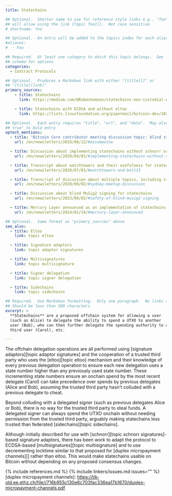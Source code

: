 ```yaml
---
title: Statechains

## Optional.  Shorter name to use for reference style links e.g., "foo"
## will allow using the link [topic foo][].  Not case sensitive
# shortname: foo

## Optional.  An entry will be added to the topics index for each alias
#aliases:
#  - Foo

## Required.  At least one category to which this topic belongs.  See
## schema for options
categories:
  - Contract Protocols

## Optional.  Produces a Markdown link with either "[title][]" or
## "[title](link)"
primary_sources:
    - title: Statechains
      link: https://medium.com/@RubenSomsen/statechains-non-custodial-off-chain-bitcoin-transfer-1ae4845a4a39

    - title: Statechains with ECDSA and without eltoo
      link: https://lists.linuxfoundation.org/pipermail/bitcoin-dev/2020-March/017714.html

## Optional.  Each entry requires "title", "url", and "date".  May also use "feature:
## true" to bold entry
optech_mentions:
  - title: "Bitcoin Core contributor meeting discussion topic: blind statechains"
    url: /en/newsletters/2019/06/12/#assumeutxo

  - title: Discussion about implementing statechains without schnorr or eltoo
    url: /en/newsletters/2020/04/01/#implementing-statechains-without-schnorr-or-eltoo

  - title: Transcript about watchtowers and their usefulness for statechains
    url: /en/newsletters/2020/07/01/#watchtowers-and-bolt13

  - title: Transcript of discussion about multiple topics, including statechains
    url: /en/newsletters/2020/09/02/#sydney-meetup-discussion

  - title: Discussion about blind MuSig2 signing for statechains
    url: /en/newsletters/2023/08/02/#safety-of-blind-musig2-signing

  - title: Mercury Layer announced as an implementation of statechains using blind signing
    url: /en/newsletters/2024/01/24/#mercury-layer-announced

## Optional.  Same format as "primary_sources" above
see_also:
  - title: Eltoo
    link: topic eltoo

  - title: Signature adaptors
    link: topic adaptor signatures

  - title: Multisignatures
    link: topic multisignature

  - title: Signer delegation
    link: topic signer delegation

  - title: Sidechains
    link: topic sidechains

## Required.  Use Markdown formatting.  Only one paragraph.  No links allowed.
## Should be less than 500 characters
excerpt: >
  **Statechains** are a proposed offchain system for allowing a user
  (such as Alice) to delegate the ability to spend a UTXO to another
  user (Bob), who can then further delegate the spending authority to a
  third user (Carol), etc.

---
```


The offchain delegation operations are all performed using [signature
adaptors][topic adaptor signatures] and the cooperation of a trusted
third party who uses the [eltoo][topic eltoo] mechanism and their
knowledge of every previous delegation operation to ensure each
new delegation uses a state number higher than any previously used
state number.  These incrementing state numbers ensure an onchain spend by
the most recent delegate (Carol) can take precedence over spends by
previous delegates (Alice and Bob), assuming the trusted third party
hasn’t colluded with a previous delegate to cheat.

Beyond colluding with a delegated signer (such as previous delegates
Alice or Bob), there is no way for the trusted third party to steal
funds.  A delegated signer
can always spend the UTXO onchain without needing permission from the
trusted third party, arguably making statechains less trusted than
federated [sidechains][topic sidechains].

Although initially described for use with [schnorr][topic schnorr
signatures]-based signature adaptors, there has been work to adapt the
protocol to ECDSA-based [multisignatures][topic multisignature] and to
use decrementing locktime similar to that proposed for [duplex
micropayment channels][] rather than eltoo.  This would make statechains
usable on Bitcoin without depending on any proposed consensus changes.

{% include references.md %}
{% include linkers/issues.md issues="" %}
[duplex micropayment channels]: https://tik-old.ee.ethz.ch/file//716b955c130e6c703fac336ea17b1670/duplex-micropayment-channels.pdf

